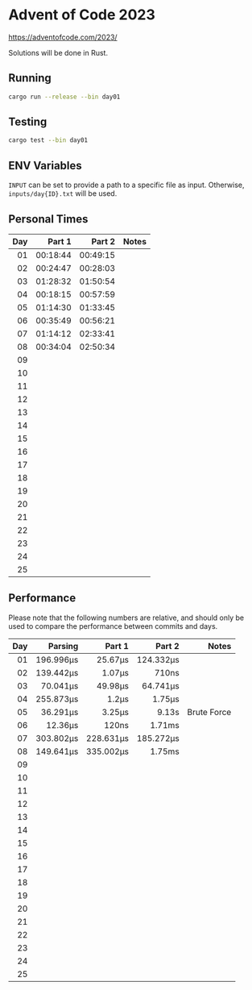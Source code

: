 # Advent of Code 2023

https://adventofcode.com/2023/

Solutions will be done in Rust.

## Running

```bash
cargo run --release --bin day01
```

## Testing

```bash
cargo test --bin day01
```

## ENV Variables

`INPUT` can be set to provide a path to a specific file as input. Otherwise, `inputs/day{ID}.txt` will be used.

## Personal Times

|  Day |   Part 1 |   Part 2 | Notes |
| ---: | -------: | -------: | ----: |
|   01 | 00:18:44 | 00:49:15 |       |
|   02 | 00:24:47 | 00:28:03 |       |
|   03 | 01:28:32 | 01:50:54 |       |
|   04 | 00:18:15 | 00:57:59 |       |
|   05 | 01:14:30 | 01:33:45 |       |
|   06 | 00:35:49 | 00:56:21 |       |
|   07 | 01:14:12 | 02:33:41 |       |
|   08 | 00:34:04 | 02:50:34 |       |
|   09 |          |          |       |
|   10 |          |          |       |
|   11 |          |          |       |
|   12 |          |          |       |
|   13 |          |          |       |
|   14 |          |          |       |
|   15 |          |          |       |
|   16 |          |          |       |
|   17 |          |          |       |
|   18 |          |          |       |
|   19 |          |          |       |
|   20 |          |          |       |
|   21 |          |          |       |
|   22 |          |          |       |
|   23 |          |          |       |
|   24 |          |          |       |
|   25 |          |          |       |

## Performance

Please note that the following numbers are relative, and should only be used to compare the performance between commits and days.

|  Day |   Parsing |    Part 1 |    Part 2 |       Notes |
| ---: | --------: | --------: | --------: | ----------: |
|   01 | 196.996µs |   25.67µs | 124.332µs |             |
|   02 | 139.442µs |    1.07µs |     710ns |             |
|   03 |  70.041µs |   49.98µs |  64.741µs |             |
|   04 | 255.873µs |     1.2µs |    1.75µs |             |
|   05 |  36.291µs |    3.25µs |     9.13s | Brute Force |
|   06 |   12.36µs |     120ns |    1.71ms |             |
|   07 | 303.802µs | 228.631µs | 185.272µs |             |
|   08 | 149.641µs | 335.002µs |    1.75ms |             |
|   09 |           |           |           |             |
|   10 |           |           |           |             |
|   11 |           |           |           |             |
|   12 |           |           |           |             |
|   13 |           |           |           |             |
|   14 |           |           |           |             |
|   15 |           |           |           |             |
|   16 |           |           |           |             |
|   17 |           |           |           |             |
|   18 |           |           |           |             |
|   19 |           |           |           |             |
|   20 |           |           |           |             |
|   21 |           |           |           |             |
|   22 |           |           |           |             |
|   23 |           |           |           |             |
|   24 |           |           |           |             |
|   25 |           |           |           |             |
